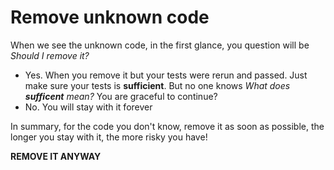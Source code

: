 # Remove unknown code
When we see the unknown code, in the first glance, you question will be *Should I remove it?*
* Yes. When you remove it but your tests were rerun and passed. Just make sure your tests is __sufficient__. But no one knows *What does __sufficent__ mean?* You are graceful to continue?
* No. You will stay with it forever

In summary, for the code you don't know, remove it as soon as possible, the longer you stay with it, the more risky you have!

__REMOVE IT ANYWAY__
